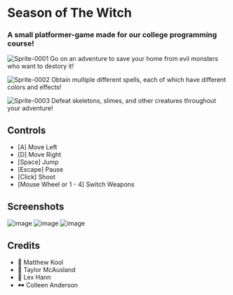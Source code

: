 # Season of The Witch
### A small platformer-game made for our college programming course!
![Sprite-0001](https://github.com/user-attachments/assets/f131048b-47a9-423e-ac8d-2ddc00cc52ab) Go on an adventure to save your home from evil monsters who want to destory it!

![Sprite-0002](https://github.com/user-attachments/assets/8e629b75-d9c0-47c5-b025-cee09f804e35) Obtain multiple different spells, each of which have different colors and effects!

![Sprite-0003](https://github.com/user-attachments/assets/0db3f58c-1c4a-494c-8260-1479936fe7f5) Defeat skeletons, slimes, and other creatures throughout your adventure!

## Controls
- [A] Move Left
- [D] Move Right
- [Space] Jump
- [Escape] Pause
- [Click] Shoot
- [Mouse Wheel or 1 - 4] Switch Weapons

## Screenshots
![image](https://github.com/user-attachments/assets/740484a4-0b83-40e9-bc39-737754f3b44a)
![image](https://github.com/user-attachments/assets/371ebaae-2f74-4a0c-8252-662280d15168)
![image](https://github.com/user-attachments/assets/d408d795-107e-4c89-8ee2-d9360df4fe7b)

## Credits
- 🧊 Matthew Kool
- 💨 Taylor McAusland
- 🦊 Lex Hann
- 🕶️ Colleen Anderson
